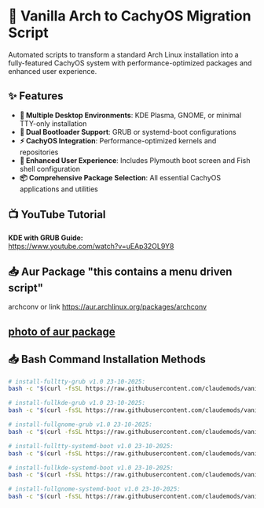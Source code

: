 # 🚀 Vanilla Arch to CachyOS Migration Script

Automated scripts to transform a standard Arch Linux installation into a fully-featured CachyOS system with performance-optimized packages and enhanced user experience.

## ✨ Features

- **🎯 Multiple Desktop Environments**: KDE Plasma, GNOME, or minimal TTY-only installation
- **🔧 Dual Bootloader Support**: GRUB or systemd-boot configurations
- **⚡ CachyOS Integration**: Performance-optimized kernels and repositories
- **🌟 Enhanced User Experience**: Includes Plymouth boot screen and Fish shell configuration
- **📦 Comprehensive Package Selection**: All essential CachyOS applications and utilities

## 📺 YouTube Tutorial

**KDE with GRUB Guide:**  
https://www.youtube.com/watch?v=uEAp32OL9Y8

## 📥 Aur Package "this contains a menu driven script"
archconv or link https://aur.archlinux.org/packages/archconv

## [ photo of aur package ](https://github.com/claudemods/vanillaarch-to-cachyos/tree/main/photos)


## 📥 Bash Command Installation Methods

```bash
# install-fulltty-grub v1.0 23-10-2025:
bash -c "$(curl -fsSL https://raw.githubusercontent.com/claudemods/vanillaarch-to-cachyos/refs/heads/main/install-fulltty-grub/install-from-github.sh)"

# install-fullkde-grub v1.0 23-10-2025:
bash -c "$(curl -fsSL https://raw.githubusercontent.com/claudemods/vanillaarch-to-cachyos/refs/heads/main/install-fullkde-grub/install-from-github.sh)"

# install-fullgnome-grub v1.0 23-10-2025:
bash -c "$(curl -fsSL https://raw.githubusercontent.com/claudemods/vanillaarch-to-cachyos/refs/heads/main/install-fullgnome-grub/install-from-github.sh)"

# install-fulltty-systemd-boot v1.0 23-10-2025:
bash -c "$(curl -fsSL https://raw.githubusercontent.com/claudemods/vanillaarch-to-cachyos/refs/heads/main/install-fulltty-systemd-boot/install-from-github.sh)"

# install-fullkde-systemd-boot v1.0 23-10-2025:
bash -c "$(curl -fsSL https://raw.githubusercontent.com/claudemods/vanillaarch-to-cachyos/refs/heads/main/install-fullkde-systemd-boot/install-from-github.sh)"

# install-fullgnome-systemd-boot v1.0 23-10-2025:
bash -c "$(curl -fsSL https://raw.githubusercontent.com/claudemods/vanillaarch-to-cachyos/refs/heads/main/install-fullgnome-systemd-boot/install-from-github.sh)"

